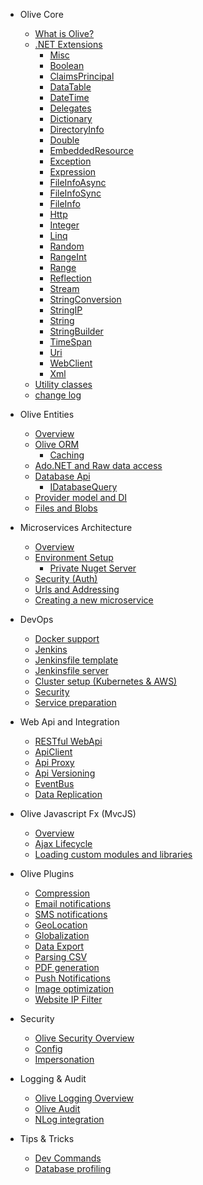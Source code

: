 * Olive Core
    * [What is Olive?](README.md)
    * [.NET Extensions](Core/Extensions.md)
       * [Misc](Core/Extensions/Misc.md)
       * [Boolean](Core/Extensions/Boolean.md)
       * [ClaimsPrincipal](Core/Extensions/ClaimsPrincipal.md)
       * [DataTable](Core/Extensions/DataTable.md)
       * [DateTime](Core/Extensions/DateTime.md)
       * [Delegates](Core/Extensions/Delegates.md)
       * [Dictionary](Core/Extensions/Dictionary.md)
       * [DirectoryInfo](Core/Extensions/DirectoryInfo.md)
       * [Double](Core/Extensions/Double.md)
       * [EmbeddedResource](Core/Extensions/EmbeddedResource.md)
       * [Exception](Core/Extensions/Exception.md)
       * [Expression](Core/Extensions/Expression.md)
       * [FileInfoAsync](Core/Extensions/FileInfoAsync.md)
       * [FileInfoSync](Core/Extensions/FileInfoSync.md)
       * [FileInfo](Core/Extensions/FileInfo.md)
       * [Http](Core/Extensions/Http.md)
       * [Integer](Core/Extensions/Integer.md)       
       * [Linq](Core/Extensions/Linq.md)       
       * [Random](Core/Extensions/Random.md)       
       * [RangeInt](Core/Extensions/RangeInt.md)       
       * [Range](Core/Extensions/Range.md)       
       * [Reflection](Core/Extensions/Reflection.md)       
       * [Stream](Core/Extensions/Stream.md)             
       * [StringConversion](Core/Extensions/StringConversion.md)       
       * [StringIP](Core/Extensions/StringIP.md)       
       * [String](Core/Extensions/String.md)       
       * [StringBuilder](Core/Extensions/StringBuilder.md)       
       * [TimeSpan](Core/Extensions/TimeSpan.md)       
       * [Uri](Core/Extensions/Uri.md)       
       * [WebClient](Core/Extensions/WebClient.md)       
       * [Xml](Core/Extensions/Xml.md)       
    * [Utility classes](Core/Utilities.md)
    * [change log](ChangeLog.md)
    
* Olive Entities
    * [Overview](Entities/Overview.md)
    * [Olive ORM](Entities/ORM.md)
       * [Caching](Entities/Cache.md)
    * [Ado.NET and Raw data access](Entities/AdoNet.md)
    * [Database Api](Entities/Database.md)
       * [IDatabaseQuery](Entities/IDatabaseQuery.md)
    * [Provider model and DI](Entities/DI.md)
    * [Files and Blobs](Entities/Blob.md)

* Microservices Architecture
    * [Overview](Microservices/Overview.md)
    * [Environment Setup](Microservices/Setup.md)
        * [Private Nuget Server](Microservices/PrivateNuget.md)
    * [Security (Auth)](Microservices/Security.md)
    * [Urls and Addressing](Microservices/Addressing.md)
    * [Creating a new microservice](Microservices/Create.New.md)

* DevOps
    * [Docker support](DevOps/Docker.md)
    * [Jenkins](DevOps/Jenkins.md)
    * [Jenkinsfile template](DevOps/MSharp-Jenkinsfile.md)
    * [Jenkinsfile server](DevOps/PreparingJenkinsServer.md)
    * [Cluster setup (Kubernetes & AWS)](DevOps/Cluster-setup.md)
    * [Security](DevOps/Security.md)
    * [Service preparation](DevOps/Service-preparation.md)
        
* Web Api and Integration
    * [RESTful WebApi](Api/WebApi.md)
    * [ApiClient](Api/ApiClient.md)
    * [Api Proxy](Api/Proxy.md)
    * [Api Versioning](Api/Versioning.md)
    * [EventBus](Api/EventBus.md)
    * [Data Replication](Api/Replication.md)

* Olive Javascript Fx (MvcJS)
    * [Overview](MvcJS/Overview.md)
    * [Ajax Lifecycle](MvcJS/AjaxLifecycle.md)
    * [Loading custom modules and libraries](MvcJS/Library.md)
    
    
* Olive Plugins
    * [Compression](Services/Compression.md)
    * [Email notifications](Services/Email.md)
    * [SMS notifications](Services/SMS.md)
    * [GeoLocation](Services/GeoLocation.md)
    * [Globalization]()
    * [Data Export]()
    * [Parsing CSV](Services/CSV.md)
    * [PDF generation]()
    * [Push Notifications](Services/PushNotification.md)
    * [Image optimization]()
    * [Website IP Filter]()

* Security
    * [Olive Security Overview](Security/Security.md)
    * [Config](Security/Config.md)
    * [Impersonation]()
    
* Logging & Audit
    * [Olive Logging Overview](Logging/Logging.md)
    * [Olive Audit](Logging/Audit.md)
    * [NLog integration](Logging/NLog.md)

* Tips & Tricks
    * [Dev Commands](Tips/DevCommands.md)
    * [Database profiling]()
     
